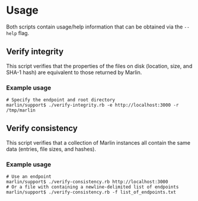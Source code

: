 # Usage

Both scripts contain usage/help information that can be obtained via
the `--help` flag.

## Verify integrity

This script verifies that the properties of the files on disk (location, size,
and SHA-1 hash) are equivalent to those returned by Marlin.

### Example usage

    # Specify the endpoint and root directory
    marlin/support$ ./verify-integrity.rb -e http://localhost:3000 -r /tmp/marlin

## Verify consistency

This script verifies that a collection of Marlin instances all contain
the same data (entries, file sizes, and hashes).

### Example usage

    # Use an endpoint
    marlin/support$ ./verify-consistency.rb http://localhost:3000
    # Or a file with containing a newline-delimited list of endpoints
    marlin/support$ ./verify-consistency.rb -f list_of_endpoints.txt

